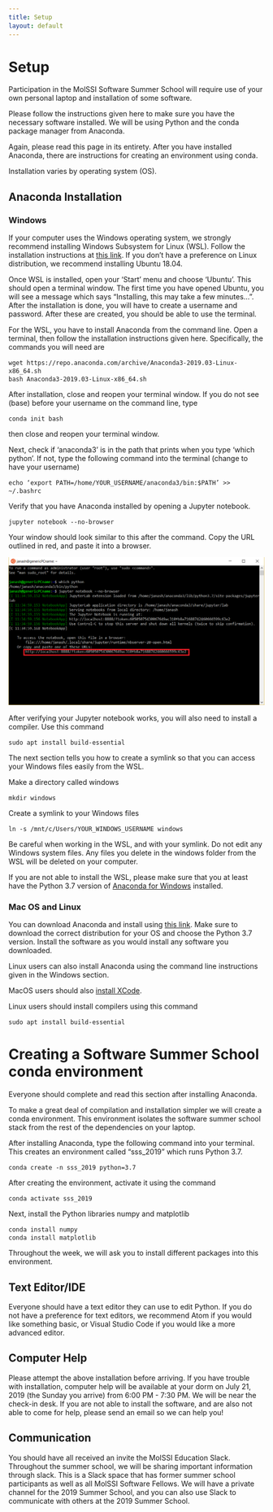 ```yaml
---
title: Setup
layout: default
---
```


# Setup
Participation in the MolSSI Software Summer School will require use of your own personal laptop and installation of some software.

Please follow the instructions given here to make sure you have the necessary software installed. We will be using Python and the conda package manager from Anaconda. 

Again, please read this page in its entirety. After you have installed Anaconda, there are instructions for creating an environment using conda. 

Installation varies by operating system (OS).

## Anaconda Installation

### Windows
If your computer uses the Windows operating system, we strongly recommend installing Windows Subsystem for Linux (WSL). Follow the installation instructions at [this link](https://www.google.com/url?sa=t&rct=j&q=&esrc=s&source=web&cd=1&cad=rja&uact=8&ved=2ahUKEwjMyu7b6bzjAhXLJt8KHbJNBuoQFjAAegQIAhAB&url=https%3A%2F%2Fdocs.microsoft.com%2Fen-us%2Fwindows%2Fwsl%2Finstall-win10&usg=AOvVaw19ywYQHjizP388Avpy53yk). If you don’t have a preference on Linux distribution, we recommend installing Ubuntu 18.04. 

Once WSL is installed, open your ‘Start’ menu and choose ‘Ubuntu’. This should open a terminal window. The first time you have opened Ubuntu, you will see a message which says “Installing, this may take a few minutes…”. After the installation is done, you will have to create a username and password. After these are created, you should be able to use the terminal.

For the WSL, you have to install Anaconda from the command line. Open a terminal, then follow the installation instructions given here.  Specifically, the commands you will need are 

```
wget https://repo.anaconda.com/archive/Anaconda3-2019.03-Linux-x86_64.sh
bash Anaconda3-2019.03-Linux-x86_64.sh
```

After installation, close and reopen your terminal window. If you do not see (base) before your username on the command line, type

```
conda init bash
```

then close and reopen your terminal window.

Next, check if  ‘anaconda3’ is in the path that prints when you type ‘which python’.  If not,  type the following command into the terminal (change to have your username)

```
echo ‘export PATH=/home/YOUR_USERNAME/anaconda3/bin:$PATH’ >> ~/.bashrc
```

Verify that you have Anaconda installed by opening a Jupyter notebook.

```
jupyter notebook --no-browser
```


Your window should look similar to this after the command. Copy the URL outlined in red, and paste it into a browser.

<center><img src="images/wsl.png"></center>

After verifying your Jupyter notebook works, you will also need to install a compiler. Use this command

```
sudo apt install build-essential
```

The next section tells you how to create a symlink so that you can access your Windows files easily from the WSL.

Make a directory called windows
```
mkdir windows
```

Create a symlink to your Windows files
```
ln -s /mnt/c/Users/YOUR_WINDOWS_USERNAME windows
```

Be careful when working in the WSL, and with your symlink. Do not edit any Windows system files. Any files you delete in the windows folder from the WSL will be deleted on your computer.

If you are not able to install the WSL, please make sure that you at least have the Python 3.7 version of [Anaconda for Windows](https://www.anaconda.com/distribution/) installed. 


### Mac OS and Linux
You can download Anaconda and install using [this link](https://www.anaconda.com/distribution/). Make sure to download the correct distribution for your OS and choose the Python 3.7 version. Install the software as you would install any software you downloaded.

Linux users can also install Anaconda using the command line instructions given in the Windows section.

MacOS users should also [install XCode](https://developer.apple.com/xcode/).

Linux users should install compilers using this command
```
sudo apt install build-essential
```

# Creating a Software Summer School conda environment
Everyone should complete and read this section after installing Anaconda.

To make a great deal of compilation and installation simpler we will create a conda environment. This environment isolates the software summer school stack from the rest of the dependencies on your laptop.

After installing Anaconda, type the following command into your terminal. This creates an environment called “sss_2019” which runs Python 3.7.

```
conda create -n sss_2019 python=3.7
```
After creating the environment, activate it using the command

```
conda activate sss_2019
```

Next, install the Python libraries numpy and matplotlib

```
conda install numpy
conda install matplotlib
```


Throughout the week, we will ask you to install different packages into this environment.


## Text Editor/IDE
Everyone should have a text editor they can use to edit Python. If you do not have a preference for text editors, we recommend Atom if you would like something basic, or Visual Studio Code if you would like a more advanced editor.

## Computer Help
Please attempt the above installation before arriving. If you have trouble with installation, computer help will be available at your dorm on July 21, 2019 (the Sunday you arrive) from 6:00 PM - 7:30 PM. We will be near the check-in desk. If you are not able to install the software, and are also not able to come for help, please send an email so we can help you!

## Communication
You should have all received an invite the MolSSI Education Slack. Throughout the summer school, we will be sharing important information through slack. This is a Slack space that has former summer school participants as well as all MolSSI Software Fellows. We will have a private channel for the 2019 Summer School, and you can also use Slack to communicate with others at the 2019 Summer School.



